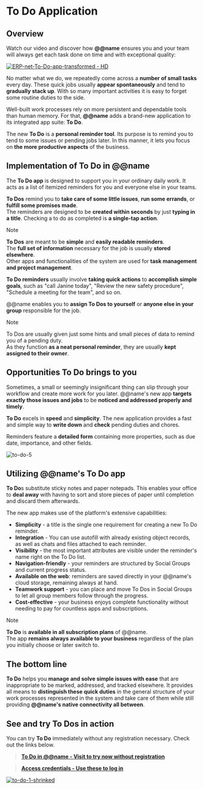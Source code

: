 # To Do Application

## Overview

Watch our video and discover how **@@name** ensures you and your team will always get each task done on time and with exceptional quality:  

[![ERP-net-To-Do-app-transformed - HD](https://github.com/k1kolev/info/assets/106669250/69f13f24-e747-47ba-b0b3-350b821e3b7a)](https://www.youtube.com/watch?v=Xdo_ryre-Ik)

No matter what we do, we repeatedly come across a **number of small tasks** every day. 
These quick jobs usually **appear spontaneously** and tend to **gradually stack up**. 
With so many important activities it is easy to forget some routine duties to the side. 

Well-built work processes rely on more persistent and dependable tools than human memory. 
For that, **@@name** adds a brand-new application to its integrated app suite: **To Do**.  

The new **To Do** is a **personal reminder tool**. 
Its purpose is to remind you to tend to some issues or pending jobs later. 
In this manner, it lets you focus on **the more productive aspects** of the business.  

## Implementation of To Do in @@name

The **To Do app** is designed to support you in your ordinary daily work. 
It acts as a list of itemized reminders for you and everyone else in your teams.  

**To Dos** remind you to **take care of some little issues**, **run some errands**, or **fulfill some promises made**.  
The reminders are designed to be **created within seconds** by just **typing in a title**. 
Checking a to do as completed is **a single-tap action**.  

> [!NOTE]  
> **To Dos** are meant to be **simple** and **easily readable reminders**.  
> The **full set of information** necessary for the job is usually **stored elsewhere**.  
> Other apps and functionalities of the system are used for **task management and project management**.  

**To Do reminders** usually involve **taking quick actions** to **accomplish simple goals**, such as "call Janine today", "Review the new safety procedure", "Schedule a meeting for the team", and so on.  

@@name enables you to **assign To Dos to yourself** or **anyone else in your group** responsible for the job.  

> [!NOTE]  
> To Dos are usually given just some hints and small pieces of data to remind you of a pending duty.  
> As they function **as a neat personal reminder**, they are usually **kept assigned to their owner**.  

## Opportunities To Do brings to you

Sometimes, a small or seemingly insignificant thing can slip through your workflow and create more work for you later. 
@@name's new app **targets exactly those issues and jobs** to be **noticed and addressed properly and timely**.  

**To Do** excels in **speed** and **simplicity**. 
The new application provides a fast and simple way to **write down** and **check** pending duties and chores. 

Reminders feature a **detailed form** containing more properties, such as due date, importance, and other fields.  

![to-do-5](https://user-images.githubusercontent.com/106669250/206742715-76493b66-3f46-47be-8f5b-9568e227aa52.jpg)

## Utilizing @@name's To Do app

**To Do**s substitute sticky notes and paper notepads. 
This enables your office to **deal away** with having to sort and store pieces of paper until completion and discard them afterwards.  

The new app makes use of the platform's extensive capabilities:  

* **Simplicity** - a title is the single one requirement for creating a new To Do reminder. 
* **Integration** - You can use autofill with already existing object records, as well as chats and files attached to each reminder. 
* **Visibility** - the most important attributes are visible under the reminder's name right on the To Do list. 
*  **Navigation-friendly** - your reminders are structured by Social Groups and current progress status. 
* **Available on the web**: reminders are saved directly in your @@name's cloud storage, remaining always at hand. 
* **Teamwork support** - you can place and move To Dos in Social Groups to let all group members follow through the progress. 
* **Cost-effective** - your business enjoys complete functionality without needing to pay for countless apps and subscriptions.  

> [!NOTE]
> **To Do** is **available in all subscription plans** of @@name.  
> The app **remains always available to your business** regardless of the plan you initially choose or later switch to.  

## The bottom line 

**To Do** helps you **manage and solve simple issues with ease** that are inappropriate to be marked, addressed, and tracked elsewhere. 
It provides all means to **distinguish these quick duties** in the general structure of your work processes represented in the system and take care of them while still providing **@@name's native connectivity all between**.  

## See and try To Dos in action

You can try **To Do** immediately without any registration necessary. 
Check out the links below.  

> **[To Do in @@name - Visit to try now without registration](https://testdb.my.erp.net/cl/groups/Communities_Social_Groups(cc78900f-b0a3-4761-865f-96cdd1927213)?section=todo)**  

> **[Access credentials - Use these to log in](~/information/try-our-system.md)**  

[![to-do-1-shrinked](https://user-images.githubusercontent.com/106669250/206743455-165984ce-b790-4795-b6c0-a28e46192b31.jpg)](https://testdb.my.erp.net/cl/groups/Communities_Social_Groups(cc78900f-b0a3-4761-865f-96cdd1927213)?section=todo)  

